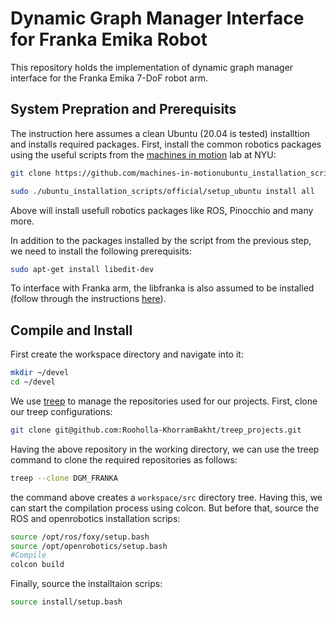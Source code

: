 # Dynamic Graph Manager Interface for Franka Emika Robot
This repository holds the implementation of dynamic graph manager interface for the Franka Emika 7-DoF robot arm.

## System Prepration and Prerequisits

The instruction here assumes a clean Ubuntu (20.04 is tested) installtion and installs required packages. First, install the common robotics packages using the useful scripts from the [machines in motion](http://wp.nyu.edu/machinesinmotion/) lab at NYU:

``` bash
git clone https://github.com/machines-in-motionubuntu_installation_scripts.git

sudo ./ubuntu_installation_scripts/official/setup_ubuntu install all
```

Above will install usefull robotics packages like ROS, Pinocchio and many more. 

In addition to the packages installed by the script from the previous step, we need to install the following prerequisits:

``` bash
sudo apt-get install libedit-dev
```

To interface with Franka arm, the libfranka is also assumed to be installed (follow through the instructions [here](https://frankaemika.github.io/docs/installation_linux.html)). 

## Compile and Install

First create the workspace directory and navigate into it:
```bash
mkdir ~/devel
cd ~/devel
```
We use [treep](https://pypi.org/project/treep/) to manage the repositories used for our projects. First, clone our treep configurations:

```bash
git clone git@github.com:Rooholla-KhorramBakht/treep_projects.git
```

Having the above repository in the working directory, we can use the treep command to clone the required repositories as follows:

```bash
treep --clone DGM_FRANKA
```
the command above creates a `workspace/src` directory tree. Having this, we can start the compilation process using colcon. But before that, source the ROS and openrobotics installation scrips:

```bash
source /opt/ros/foxy/setup.bash
source /opt/openrobotics/setup.bash
#Compile
colcon build
```

Finally, source the installtaion scrips:
```bash
source install/setup.bash
```
